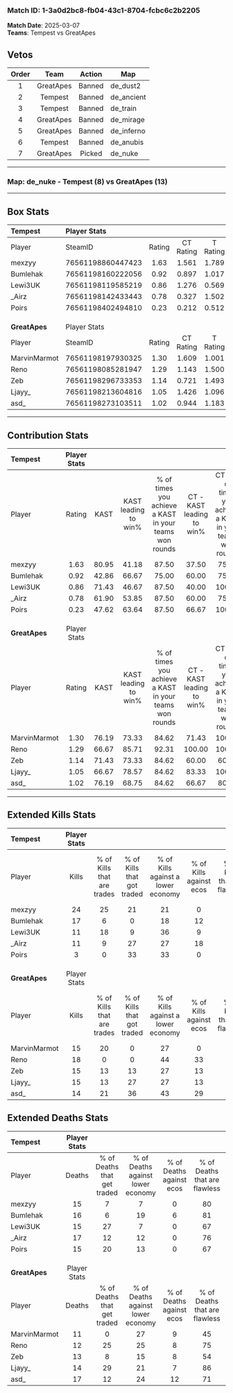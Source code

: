 ### Match ID: 1-3a0d2bc8-fb04-43c1-8704-fcbc6c2b2205  
**Match Date**: 2025-03-07  
**Teams**: Tempest vs GreatApes  

## Vetos  

| Order | Team | Action | Map |
| :---: | :--: | :----: | --- |
| 1 | GreatApes | Banned | de_dust2 |
| 2 | Tempest | Banned | de_ancient |
| 3 | Tempest | Banned | de_train |
| 4 | GreatApes | Banned | de_mirage |
| 5 | GreatApes | Banned | de_inferno |
| 6 | Tempest | Banned | de_anubis |
| 7 | GreatApes | Picked | de_nuke |

---  

### **Map**: de_nuke - Tempest (8) vs GreatApes (13)  
---  

## Box Stats  

| **Tempest**   | Player Stats      |        |           |          |       |       |       |         |        |      |     |
| :- | :- | :-: | :-: | :-: | :-: | :-: | :-: | :-: | :-: | :-: | :-: |
| Player        | SteamID           | Rating | CT Rating | T Rating | KAST  |  ADR  | Kills | Assists | Deaths | K/D  | HS% |
| mexzyy        | 76561198860447423 |  1.63  |   1.561   |  1.789   | 80.95 | 113.5 |  24   |    2    |   15   | 1.60 | 70  |
| Bumlehak      | 76561198160222056 |  0.92  |   0.897   |  1.017   | 42.86 | 79.7  |  17   |    0    |   16   | 1.06 | 17  |
| Lewi3UK       | 76561198119585219 |  0.86  |   1.276   |  0.569   | 71.43 | 58.2  |  11   |    4    |   15   | 0.73 | 54  |
| _Airz         | 76561198142433443 |  0.78  |   0.327   |  1.502   | 61.90 | 67.4  |  11   |    6    |   17   | 0.65 | 54  |
| Poirs         | 76561198402494810 |  0.23  |   0.212   |  0.512   | 47.62 | 22.6  |   3   |    1    |   15   | 0.20 |  0  |
|               |                   |        |           |          |       |       |       |         |        |      |     |
|               |                   |        |           |          |       |       |       |         |        |      |     |
|               |                   |        |           |          |       |       |       |         |        |      |     |
| **GreatApes** | Player Stats      |        |           |          |       |       |       |         |        |      |     |
| Player        | SteamID           | Rating | CT Rating | T Rating | KAST  |  ADR  | Kills | Assists | Deaths | K/D  | HS% |
| MarvinMarmot  | 76561198197930325 |  1.30  |   1.609   |  1.001   | 76.19 | 94.3  |  15   |    8    |   11   | 1.36 | 46  |
| Reno          | 76561198085281947 |  1.29  |   1.143   |  1.500   | 66.67 | 86.5  |  18   |    7    |   12   | 1.50 | 44  |
| Zeb           | 76561198296733353 |  1.14  |   0.721   |  1.493   | 71.43 | 80.2  |  15   |    2    |   13   | 1.15 | 66  |
| Ljayy_        | 76561198213604816 |  1.05  |   1.426   |  1.096   | 66.67 | 72.3  |  15   |    1    |   14   | 1.07 | 66  |
| asd_          | 76561198273103511 |  1.02  |   0.944   |  1.183   | 76.19 | 75.0  |  14   |    4    |   17   | 0.82 | 64  |
---  

## Contribution Stats  

| **Tempest**   | Player Stats |       |                      |                                                        |                           |                                                             |                          |                                                            |
| :- | :-: | :-: | :-: | :-: | :-: | :-: | :-: | :-: |
| Player        |    Rating    | KAST  | KAST leading to win% | % of times you achieve a KAST in your teams won rounds | CT - KAST leading to win% | CT - % of times you achieve a KAST in your teams won rounds | T - KAST leading to win% | T - % of times you achieve a KAST in your teams won rounds |
| mexzyy        |     1.63     | 80.95 |        41.18         |                         87.50                          |           37.50           |                            75.00                            |          44.44           |                           100.00                           |
| Bumlehak      |     0.92     | 42.86 |        66.67         |                         75.00                          |           60.00           |                            75.00                            |          75.00           |                           75.00                            |
| Lewi3UK       |     0.86     | 71.43 |        46.67         |                         87.50                          |           40.00           |                           100.00                            |          60.00           |                           75.00                            |
| _Airz         |     0.78     | 61.90 |        53.85         |                         87.50                          |           60.00           |                            75.00                            |          50.00           |                           100.00                           |
| Poirs         |     0.23     | 47.62 |        63.64         |                         87.50                          |           66.67           |                           100.00                            |          60.00           |                           75.00                            |
|               |              |       |                      |                                                        |                           |                                                             |                          |                                                            |
|               |              |       |                      |                                                        |                           |                                                             |                          |                                                            |
|               |              |       |                      |                                                        |                           |                                                             |                          |                                                            |
| **GreatApes** | Player Stats |       |                      |                                                        |                           |                                                             |                          |                                                            |
| Player        |    Rating    | KAST  | KAST leading to win% | % of times you achieve a KAST in your teams won rounds | CT - KAST leading to win% | CT - % of times you achieve a KAST in your teams won rounds | T - KAST leading to win% | T - % of times you achieve a KAST in your teams won rounds |
| MarvinMarmot  |     1.30     | 76.19 |        73.33         |                         84.62                          |           71.43           |                           100.00                            |          75.00           |                           75.00                            |
| Reno          |     1.29     | 66.67 |        85.71         |                         92.31                          |          100.00           |                           100.00                            |          77.78           |                           87.50                            |
| Zeb           |     1.14     | 71.43 |        73.33         |                         84.62                          |           60.00           |                            60.00                            |          80.00           |                           100.00                           |
| Ljayy_        |     1.05     | 66.67 |        78.57         |                         84.62                          |           83.33           |                           100.00                            |          75.00           |                           75.00                            |
| asd_          |     1.02     | 76.19 |        68.75         |                         84.62                          |           66.67           |                            80.00                            |          70.00           |                           87.50                            |
---  

## Extended Kills Stats  

| **Tempest**   | Player Stats |                            |                            |                                    |                         |                              |                                 |                                       |                    |           |
| :- | :-: | :-: | :-: | :-: | :-: | :-: | :-: | :-: | :-: | :-: |
| Player        |    Kills     | % of Kills that are trades | % of Kills that got traded | % of Kills against a lower economy | % of Kills against ecos | % of Kills that are flawless | % of Kills that are close duels | % of Kills that are assisted by flash | Pistol Round Kills | AWP Kills |
| mexzyy        |      24      |             25             |             21             |                 21                 |            0            |              63              |               13                |                   4                   |         1          |     0     |
| Bumlehak      |      17      |             6              |             0              |                 18                 |           12            |              76              |               12                |                   0                   |         0          |    10     |
| Lewi3UK       |      11      |             18             |             9              |                 36                 |            9            |              64              |                9                |                   9                   |         0          |     0     |
| _Airz         |      11      |             9              |             27             |                 27                 |           18            |              64              |               18                |                   0                   |         2          |     0     |
| Poirs         |      3       |             0              |             33             |                 33                 |            0            |              67              |                0                |                   0                   |         0          |     0     |
|               |              |                            |                            |                                    |                         |                              |                                 |                                       |                    |           |
|               |              |                            |                            |                                    |                         |                              |                                 |                                       |                    |           |
|               |              |                            |                            |                                    |                         |                              |                                 |                                       |                    |           |
| **GreatApes** | Player Stats |                            |                            |                                    |                         |                              |                                 |                                       |                    |           |
| Player        |    Kills     | % of Kills that are trades | % of Kills that got traded | % of Kills against a lower economy | % of Kills against ecos | % of Kills that are flawless | % of Kills that are close duels | % of Kills that are assisted by flash | Pistol Round Kills | AWP Kills |
| MarvinMarmot  |      15      |             20             |             0              |                 27                 |            0            |              87              |                0                |                   0                   |         1          |     4     |
| Reno          |      18      |             0              |             0              |                 44                 |           33            |              72              |               11                |                   0                   |         3          |     0     |
| Zeb           |      15      |             13             |             13             |                 27                 |           13            |              47              |                0                |                   0                   |         1          |     0     |
| Ljayy_        |      15      |             13             |             27             |                 27                 |           13            |              87              |                0                |                   0                   |         5          |     0     |
| asd_          |      14      |             21             |             36             |                 43                 |           29            |              86              |                0                |                  14                   |         0          |     0     |
## Extended Deaths Stats  

| **Tempest**   | Player Stats |                             |                                   |                          |                               |                            |                           |               |
| :- | :-: | :-: | :-: | :-: | :-: | :-: | :-: | :-: |
| Player        |    Deaths    | % of Deaths that get traded | % of Deaths against lower economy | % of Deaths against ecos | % of Deaths that are flawless | % of Deaths that are close | % of Deaths while blinded | Deaths to AWP |
| mexzyy        |      15      |              7              |                 7                 |            0             |              80               |             0              |             0             |       0       |
| Bumlehak      |      16      |              6              |                19                 |            6             |              81               |             6              |             0             |       3       |
| Lewi3UK       |      15      |             27              |                 7                 |            0             |              67               |             7              |             0             |       0       |
| _Airz         |      17      |             12              |                12                 |            0             |              76               |             0              |             6             |       1       |
| Poirs         |      15      |             20              |                13                 |            0             |              67               |             0              |             7             |       0       |
|               |              |                             |                                   |                          |                               |                            |                           |               |
|               |              |                             |                                   |                          |                               |                            |                           |               |
|               |              |                             |                                   |                          |                               |                            |                           |               |
| **GreatApes** | Player Stats |                             |                                   |                          |                               |                            |                           |               |
| Player        |    Deaths    | % of Deaths that get traded | % of Deaths against lower economy | % of Deaths against ecos | % of Deaths that are flawless | % of Deaths that are close | % of Deaths while blinded | Deaths to AWP |
| MarvinMarmot  |      11      |              0              |                27                 |            9             |              45               |             27             |             0             |       3       |
| Reno          |      12      |             25              |                25                 |            8             |              75               |             8              |             0             |       2       |
| Zeb           |      13      |              8              |                15                 |            8             |              54               |             15             |             0             |       2       |
| Ljayy_        |      14      |             29              |                21                 |            7             |              86               |             7              |            14             |       1       |
| asd_          |      17      |             12              |                24                 |            12            |              71               |             6              |             0             |       2       |
